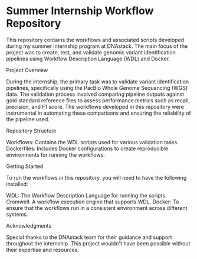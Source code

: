 # Summer Internship Workflow Repository

This repository contains the workflows and associated scripts developed during my summer internship program at DNAstack. The main focus of the project was to create, test, and validate genomic variant identification pipelines using Workflow Description Language (WDL) and Docker.

Project Overview

During the internship, the primary task was to validate variant identification pipelines, specifically using the PacBio Whole Genome Sequencing (WGS) data. The validation process involved comparing pipeline outputs against gold standard reference files to assess performance metrics such as recall, precision, and F1 score. The workflows developed in this repository were instrumental in automating these comparisons and ensuring the reliability of the pipeline used.

Repository Structure

Workflows: Contains the WDL scripts used for various validation tasks.
Dockerfiles: Includes Docker configurations to create reproducible environments for running the workflows.

Getting Started

To run the workflows in this repository, you will need to have the following installed:

WDL: The Workflow Description Language for running the scripts.
Cromwell: A workflow execution engine that supports WDL.
Docker: To ensure that the workflows run in a consistent environment across different systems.

Acknowledgments

Special thanks to the DNAstack team for their guidance and support throughout the internship. This project wouldn't have been possible without their expertise and resources.
